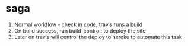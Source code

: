 saga
====

1. Normal workflow - check in code, travis runs a build
2. On build success, run build-control:<heroku> to deploy the site
3. Later on travis will control the deploy to heroku to automate this task
